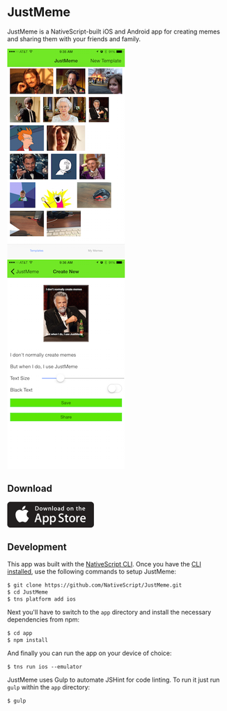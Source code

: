 # JustMeme

JustMeme is a NativeScript-built iOS and Android app for creating memes and sharing them with your friends and family.

![](assets/ss.png)
![](assets/ss2.png)

## Download

[![](assets/ios-app-store-icon.png)](https://itunes.apple.com/us/app/justmeme/id989340374?mt=8)

## Development

This app was built with the [NativeScript CLI](https://github.com/NativeScript/nativescript-cli). Once you have the [CLI installed](https://github.com/NativeScript/nativescript-cli#installation), use the following commands to setup JustMeme:

```
$ git clone https://github.com/NativeScript/JustMeme.git
$ cd JustMeme
$ tns platform add ios
```

Next you'll have to switch to the `app` directory and install the necessary dependencies from npm:

```
$ cd app
$ npm install
```

And finally you can run the app on your device of choice:

```
$ tns run ios --emulator
```

JustMeme uses Gulp to automate JSHint for code linting. To run it just run `gulp` within the `app` directory:

```
$ gulp
```